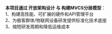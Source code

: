 **本项目通过 开放架构设计 与 构建​MVCS分层模型**：  
1、构建高性能、可扩展的硬件和API管理平台  
2、为极客群体/物联网设备研发提供标准化技术底座   
3、缩短研发周期和降低运维成本